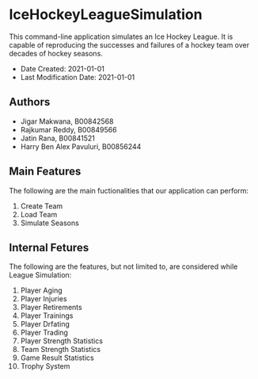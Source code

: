 # IceHockeyLeagueSimulation

This command-line application simulates an Ice Hockey League. It is capable of reproducing the successes and failures 
of a hockey team over decades of hockey seasons. 

* Date Created: 2021-01-01
* Last Modification Date: 2021-01-01

## Authors

* Jigar Makwana, B00842568
* Rajkumar Reddy, B00849566
* Jatin Rana, B00841521
* Harry Ben Alex Pavuluri, B00856244

## Main Features

The following are the main fuctionalities that our application can perform:
1. Create Team
2. Load Team
3. Simulate Seasons

## Internal Fetures

The following are the features, but not limited to, are considered while League Simulation:
1. Player Aging
2. Player Injuries
3. Player Retirements
4. Player Trainings
5. Player Drfating
6. Player Trading
7. Player Strength Statistics
8. Team Strength Statistics
9. Game Result Statistics
10. Trophy System







